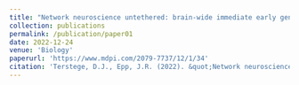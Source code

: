 ```yaml
---
title: "Network neuroscience untethered: brain-wide immediate early gene expression for the analysis of functional connectivity in freely behaving animals."
collection: publications
permalink: /publication/paper01 
date: 2022-12-24
venue: 'Biology'
paperurl: 'https://www.mdpi.com/2079-7737/12/1/34'
citation: 'Terstege, D.J., Epp, J.R. (2022). &quot;Network neuroscience untethered: brain-wide immediate early gene expression for the analysis of functional connectivity in freely behaving animals.&quot; <i>Biology</i>. 12(1), 34.'
---
```

